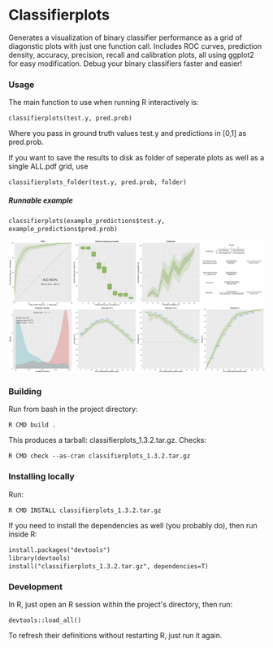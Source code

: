 # Classifierplots

Generates a visualization of binary classifier performance as a grid of diagonstic plots with just one function call. Includes ROC curves, prediction density, accuracy, precision, recall and calibration plots, all using ggplot2 for easy modification.
Debug your binary classifiers faster and easier!

### Usage

The main function to use when running R interactively is:

	classifierplots(test.y, pred.prob)

Where you pass in ground truth values test.y and predictions in [0,1] as pred.prob.

If you want to save the results to disk as folder of seperate plots as well as a single ALL.pdf grid, use

	classifierplots_folder(test.y, pred.prob, folder)

##### Runnable example

	classifierplots(example_predictions$test.y, example_predictions$pred.prob)

![Example](/man/figures/example.png?raw=true "Example")

### Building

Run from bash in the project directory:

    R CMD build .

This produces a tarball: classifierplots_1.3.2.tar.gz. Checks:

	R CMD check --as-cran classifierplots_1.3.2.tar.gz

### Installing locally

Run:

    R CMD INSTALL classifierplots_1.3.2.tar.gz

If you need to install the dependencies as well (you probably do), then run inside R:

	install.packages("devtools")
	library(devtools)
	install("classifierplots_1.3.2.tar.gz", dependencies=T)

### Development

In R, just open an R session within the project's directory, then run:

	devtools::load_all()

To refresh their definitions without restarting R, just run it again.
